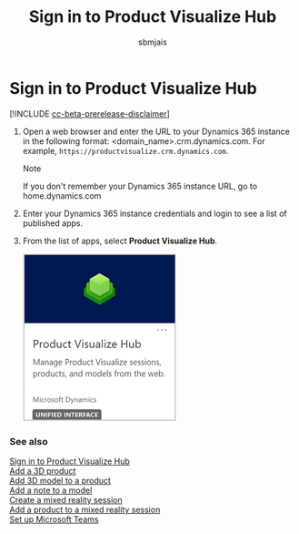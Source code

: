 ﻿---
title: Sign in to Product Visualize Hub
description: Instructions for signing in to Product Visualize Hub.
ms.date: 07/17/2020
ms.topic: article
ms.service: dynamics-365-sales
author: sbmjais
ms.author: shjais
manager: shujoshi
---

# Sign in to Product Visualize Hub

[!INCLUDE [cc-beta-prerelease-disclaimer](../includes/cc-beta-prerelease-disclaimer.md)]

1.  Open a web browser and enter the URL to your Dynamics 365 instance in the following format: &lt;domain\_name&gt;.crm.dynamics.com. For example, `https://productvisualize.crm.dynamics.com`.

    > [!NOTE]
    > If you don't remember your Dynamics 365 instance URL, go to home.dynamics.com

2.  Enter your Dynamics 365 instance credentials and login to see a list of published apps.

3.  From the list of apps, select **Product Visualize Hub**.

    ![Product Visualize Hub app](media/pv-hub-app.png "Product Visualize Hub app")

### See also

[Sign in to Product Visualize Hub](sign-in-app.md)<br>
[Add a 3D product](add-3d-product.md)<br>
[Add 3D model to a product](add-3d-model-product.md)<br>
[Add a note to a model](add-note-model.md)<br>
[Create a mixed reality session](create-mr-session.md)<br>
[Add a product to a mixed reality session](add-product-mr-session.md)<br>
[Set up Microsoft Teams](setup-ms-teams.md)
